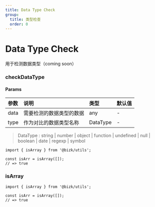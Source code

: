 ```yaml
---
title: Data Type Check
group:
  title: 类型检查
  order: 0
---
```


# Data Type Check

用于检测数据类型（coming soon）

### checkDataType

#### Params

| 参数 | 说明                     | 类型     | 默认值 |
| :--- | :----------------------- | :------- | :----- |
| data | 需要检测的数据类型的数据 | any      | -      |
| type | 作为对比的数据类型名称   | DataType | -      |

> DataType : string | number | object | function | undefined | null | boolean | date | regexp | symbol

```tsx | pure
import { isArray } from '@bizk/utils';

const isArr = isArray([]);
// => true
```

### isArray

```tsx | pure
import { isArray } from '@bizk/utils';

const isArr = isArray([]);
// => true
```
